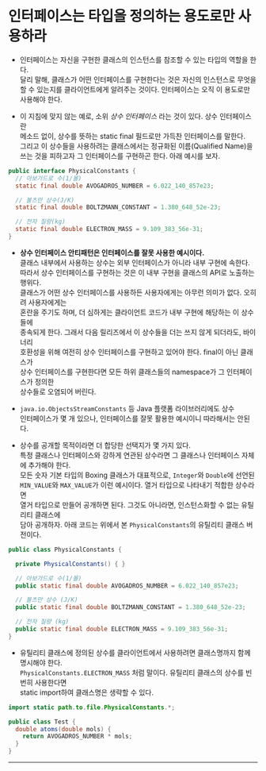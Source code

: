 # 인터페이스는 타입을 정의하는 용도로만 사용하라

- 인터페이스는 자신을 구현한 클래스의 인스턴스를 참조할 수 있는 타입의 역할을 한다.  
  달리 말해, 클래스가 어떤 인터페이스를 구현한다는 것은 자신의 인스턴스로 무엇을  
  할 수 있는지를 클라이언트에게 알려주는 것이다. 인터페이스는 오직 이 용도로만  
  사용해야 한다.

- 이 지침에 맞지 않는 예로, 소위 _상수 인터페이스_ 라는 것이 있다. 상수 인터페이스란  
  메소드 없이, 상수를 뜻하는 static final 필드로만 가득찬 인터페이스를 말한다.  
  그리고 이 상수들을 사용하려는 클래스에서는 정규화된 이름(Qualified Name)을  
  쓰는 것을 피하고자 그 인터페이스를 구현하곤 한다. 아래 예시를 보자.

```java
public interface PhysicalConstants {
  // 아보가드로 수(1/몰)
  static final double AVOGADROS_NUMBER = 6.022_140_857e23;

  // 볼츠만 상수(J/K)
  static final double BOLTZMANN_CONSTANT = 1.380_648_52e-23;

  // 전자 질량(kg)
  static final double ELECTRON_MASS = 9.109_383_56e-31;
}
```

- **상수 인터페이스 안티패턴은 인터페이스를 잘못 사용한 예시이다.**  
  클래스 내부에서 사용하는 상수는 외부 인터페이스가 아니라 내부 구현에 속한다.  
  따라서 상수 인터페이스를 구현하는 것은 이 내부 구현을 클래스의 API로 노출하는 행위다.  
  클래스가 어떤 상수 인터페이스를 사용하든 사용자에게는 아무런 의미가 없다. 오히려 사용자에게는  
  혼란을 주기도 하며, 더 심하게는 클라이언트 코드가 내부 구현에 해당하는 이 상수들에  
  종속되게 한다. 그래서 다음 릴리즈에서 이 상수들을 더는 쓰지 않게 되더라도, 바이너리  
  호환성을 위해 여전히 상수 인터페이스를 구현하고 있어야 한다. final이 아닌 클래스가  
  상수 인터페이스를 구현한다면 모든 하위 클래스들의 namespace가 그 인터페이스가 정의한  
  상수들로 오염되어 버린다.

- `java.io.ObjectsStreamConstants` 등 Java 플랫폼 라이브러리에도 상수  
  인터페이스가 몇 개 있으나, 인터페이스를 잘못 활용한 예시이니 따라해서는 안된다.

- 상수를 공개할 목적이라면 더 합당한 선택지가 몇 가지 있다.  
  특정 클래스나 인터페이스와 강하게 연관된 상수라면 그 클래스나 인터페이스 자체에 추가해야 한다.  
  모든 숫자 기본 타입의 Boxing 클래스가 대표적으로, `Integer`와 `Double`에 선언된  
  `MIN_VALUE`와 `MAX_VALUE`가 이런 예시이다. 열거 타입으로 나타내기 적합한 상수라면  
  열거 타입으로 만들어 공개하면 된다. 그것도 아니라면, 인스턴스화할 수 없는 유틸리티 클래스에  
  담아 공개하자. 아래 코드는 위에서 본 `PhysicalConstants`의 유틸리티 클래스 버전이다.

```java
public class PhysicalConstants {

  private PhysicalConstants() { }

  // 아보가드로 수(1/몰)
  public static final double AVOGADROS_NUMBER = 6.022_140_857e23;

  // 볼츠만 상수 (J/K)
  public static final double BOLTZMANN_CONSTANT = 1.380_648_52e-23;

  // 전자 질량 (kg)
  public static final double ELECTRON_MASS = 9.109_383_56e-31;
}
```

- 유틸리티 클래스에 정의된 상수를 클라이언트에서 사용하려면 클래스명까지 함께 명시해야 한다.  
  `PhysicalConstants.ELECTRON_MASS` 처럼 말이다. 유틸리티 클래스의 상수를 빈번히 사용한다면  
  static import하여 클래스명은 생략할 수 있다.

```java
import static path.to.file.PhysicalConstants.*;

public class Test {
  double atoms(double mols) {
    return AVOGADROS_NUMBER * mols;
  }
}
```

---
